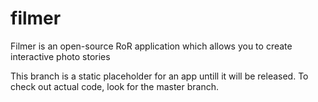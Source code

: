 # filmer
Filmer is an open-source RoR application which allows you to create interactive photo stories

This branch is a static placeholder for an app untill it will be released. To check out actual code, look for the master branch.

